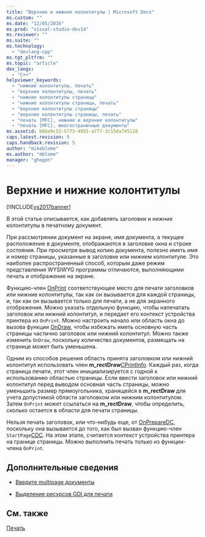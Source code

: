 ```yaml
---
title: "Верхние и нижние колонтитулы | Microsoft Docs"
ms.custom: ""
ms.date: "12/05/2016"
ms.prod: "visual-studio-dev14"
ms.reviewer: ""
ms.suite: ""
ms.technology: 
  - "devlang-cpp"
ms.tgt_pltfrm: ""
ms.topic: "article"
dev_langs: 
  - "C++"
helpviewer_keywords: 
  - "нижние колонтитулы, печать"
  - "верхние колонтитулы, печать"
  - "нижние колонтитулы страницы"
  - "нижние колонтитулы страницы, печать"
  - "верхние колонтитулы страницы"
  - "верхние колонтитулы страницы, печать"
  - "печать [MFC], нижние и верхние колонтитулы"
  - "печать [MFC], многостраничные документы"
ms.assetid: b0be9c53-5773-4955-a777-3c15da745128
caps.latest.revision: 9
caps.handback.revision: 5
author: "mikeblome"
ms.author: "mblome"
manager: "ghogen"
---
```

# Верхние и нижние колонтитулы
[!INCLUDE[vs2017banner](../assembler/inline/includes/vs2017banner.md)]

В этой статье описывается, как добавлять заголовки и нижние колонтитулы в печатному документ.  
  
 При рассмотрении документ на экране, имя документа, а текущее расположение в документе, отображаются в заголовке окна и строке состояния.  При просмотре вывод копию документа, полезно иметь имя и номер страницы, указанные в заголовке или нижнем колонтитуле.  Это наиболее распространенный способ, которым даже режим представления WYSIWYG программы отличаются, выполняющими печать и отображение на экране.  
  
 Функцию\-член [OnPrint](../Topic/CView::OnPrint.md) соответствующее место для печати заголовков или нижние колонтитулы, так как он вызывается для каждой страницы, и, так как он вызывается только для печати, а не для экранного отображения.  Можно указать отдельную функцию, чтобы напечатать заголовок или нижний колонтитул, и передает его контекст устройства принтера из `OnPrint`.  Можно настроить начало или область окна до вызова функции [OnDraw](../Topic/CView::OnDraw.md), чтобы избежать иметь основную часть страницы частично заголовок или нижний колонтитул.  Можно также изменить `OnDraw`, поскольку количество документов, размещать на странице может быть уменьшена.  
  
 Одним из способов решения область принята заголовком или нижний колонтитул использовать член **m\_rectDraw**[CPrintInfo](../mfc/reference/cprintinfo-structure.md).  Каждый раз, когда страница печати, этот член инициализируется с годной к использованию областью страницы.  Если ввести заголовок или нижний колонтитул перед выводом основная часть страницы, можно уменьшить размер прямоугольника, хранящейся в **m\_rectDraw** для учета допустимой области заголовком или нижним колонтитулом.  Затем `OnPrint` может ссылаться на **m\_rectDraw**, чтобы определить, сколько остается в области для печати страницы.  
  
 Нельзя печать заголовок, или что\-нибудь еще, от [OnPrepareDC](../Topic/CView::OnPrepareDC.md), поскольку она вызывается до того, как был вызван функцию\-член `StartPage`[CDC](../Topic/CDC%20Class.md).  На этом этапе, считается контекст устройства принтера на границе страницы.  Можно выполнить печать только из функции\-члена `OnPrint`.  
  
## Дополнительные сведения  
  
-   [Введите multipage документы](../mfc/multipage-documents.md)  
  
-   [Выделение ресурсов GDI для печати](../mfc/allocating-gdi-resources.md)  
  
## См. также  
 [Печать](../mfc/printing.md)